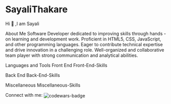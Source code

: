 # SayaliThakare

Hi 👋 ,I am Sayali

About Me
Software Developer dedicated to improving skills through hands -on learning and development work. Proficient in HTML5, CSS, JavaScript, and other programming languages. Eager to contribute technical expertise and drive innovation in a challenging role. Well-organized and collaborative team player with strong communication and analytical abilities. 

Languages and Tools
Front End
Front-End-Skills

Back End
Back-End-Skills

Miscellaneous
Miscellaneous-Skills

Connect with me:
<img align="center" src="https://www.codewars.com/users/Sayali05/badges/micro" alt="codewars-badge" />

